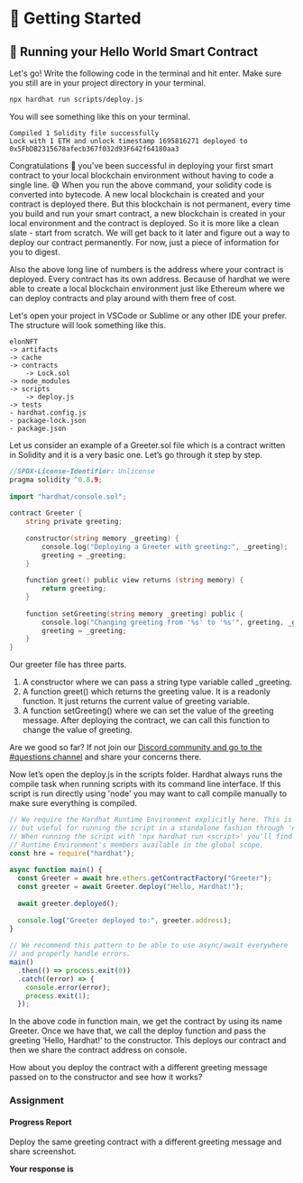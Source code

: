 ﻿# 🚀 Getting Started

## **🔮 Running your Hello World Smart Contract**

Let's go! Write the following code in the terminal and hit enter. Make sure you still are in your project directory in your terminal.

```bash
npx hardhat run scripts/deploy.js
```

You will see something like this on your terminal.

```
Compiled 1 Solidity file successfully
Lock with 1 ETH and unlock timestamp 1695816271 deployed to 0x5FbDB2315678afecb367f032d93F642f64180aa3
```

Congratulations 🎉 you've been successful in deploying your first smart contract to your local blockchain environment without having to code a single line. 😅 When you run the above command, your solidity code is converted into bytecode. A new local blockchain is created and your contract is deployed there. But this blockchain is not permanent, every time you build and run your smart contract, a new blockchain is created in your local environment and the contract is deployed. So it is more like a clean slate - start from scratch. We will get back to it later and figure out a way to deploy our contract permanently. For now, just a piece of information for you to digest.

Also the above long line of numbers is the address where your contract is deployed. Every contract has its own address. Because of hardhat we were able to create a local blockchain environment just like Ethereum where we can deploy contracts and play around with them free of cost.  
  
Let's open your project in VSCode or Sublime or any other IDE your prefer. The structure will look something like this.

```
elonNFT
-> artifacts
-> cache
-> contracts
    -> Lock.sol
-> node_modules
-> scripts
    -> deploy.js
-> tests
- hardhat.config.js
- package-lock.json
- package.json
```

Let us consider an example of a Greeter.sol file which is a contract written in Solidity and it is a very basic one. Let’s go through it step by step.

```go
//SPDX-License-Identifier: Unlicense
pragma solidity ^0.8.9;
 
import "hardhat/console.sol";
 
contract Greeter {
    string private greeting;
 
    constructor(string memory _greeting) {
        console.log("Deploying a Greeter with greeting:", _greeting);
        greeting = _greeting;
    }
 
    function greet() public view returns (string memory) {
        return greeting;
    }
 
    function setGreeting(string memory _greeting) public {
        console.log("Changing greeting from '%s' to '%s'", greeting, _greeting);
        greeting = _greeting;
    }
}
```

Our greeter file has three parts.

1.  A constructor where we can pass a string type variable called _greeting.
2.  A function greet() which returns the greeting value. It is a readonly function. It just returns the current value of greeting variable.
3.  A function setGreeting() where we can set the value of the greeting message. After deploying the contract, we can call this function to change the value of greeting.

Are we good so far? If not join our [Discord community and go to the #questions channel](https://discord.gg/vbVMUwXWgc)  and share your concerns there.

Now let’s open the deploy.js in the scripts folder. Hardhat always runs the compile task when running scripts with its command line interface. If this script is run directly using 'node' you may want to call compile manually to make sure everything is compiled.

```js
// We require the Hardhat Runtime Environment explicitly here. This is optional
// but useful for running the script in a standalone fashion through 'node <script>'.
// When running the script with 'npx hardhat run <script>' you'll find the Hardhat
// Runtime Environment's members available in the global scope.
const hre = require("hardhat");
 
async function main() {
  const Greeter = await hre.ethers.getContractFactory("Greeter");
  const greeter = await Greeter.deploy("Hello, Hardhat!");
 
  await greeter.deployed();
 
  console.log("Greeter deployed to:", greeter.address);
}
 
// We recommend this pattern to be able to use async/await everywhere
// and properly handle errors.
main()
  .then(() => process.exit(0))
  .catch((error) => {
    console.error(error);
    process.exit(1);
  });
```

In the above code in function main, we get the contract by using its name Greeter. Once we have that, we call the deploy function and pass the greeting ‘Hello, Hardhat!’ to the constructor. This deploys our contract and then we share the contract address on console.  
  
How about you deploy the contract with a different greeting message passed on to the constructor and see how it works?

### Assignment

#### Progress Report

Deploy the same greeting contract with a different greeting message and share screenshot.

**Your response is**
